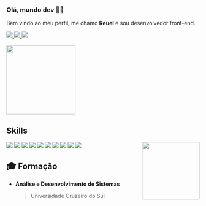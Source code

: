 ### Olá, mundo dev 👋🌐
<p>Bem vindo ao meu perfil, me chamo <strong>Reuel</strong> e sou desenvolvedor front-end.</p>
<div>
  <a href="mailto:reuelsilva98@gmail.com>" target="_blank">
    <img src="https://img.shields.io/badge/Gmail-F51720?style=for-the-badge&logo=gmail&logoColor=white"/>
  </a>
  <a href="https://www.linkedin.com/in/reuelsilva" target="_blank">
    <img src="https://img.shields.io/badge/LinkedIn-0077B5?style=for-the-badge&logo=linkedin&logoColor=white"/>
  </a>
  <a href="https://www.instagram.com/reueldev" target="_blank">
    <img src="https://img.shields.io/badge/Instagram-E4405F?style=for-the-badge&logo=instagram&logoColor=white"/>
  </a>
</div>
<br>
<div>
  <img height="180px" src="https://github-readme-stats.vercel.app/api/top-langs/?username=reuelsilva&layout=donut&langs_count=16&theme=github_dark&exclude_repo=html-css,javascript" />
</div>
<h2>Skills</h2>
<div>
  <img src="https://skillicons.dev/icons?i=javascript"/>
  <img src="https://skillicons.dev/icons?i=react"/>
  <img src="https://skillicons.dev/icons?i=typescript"/>
  <img src="https://skillicons.dev/icons?i=html"/>
  <img src="https://skillicons.dev/icons?i=css"/>
  <img src="https://skillicons.dev/icons?i=scss"/>
  <img src="https://skillicons.dev/icons?i=tailwind"/>
  <img src="https://skillicons.dev/icons?i=bootstrap"/>
  <img src="https://skillicons.dev/icons?i=next"/>
  <img src="https://skillicons.dev/icons?i=git"/>
  <img src="https://media0.giphy.com/media/v1.Y2lkPTc5MGI3NjExZW16cmlnOXo3cjE0b3piODRvc2Z6ejhpcTIyYXl2Y3U2Z3g1dDhpMCZlcD12MV9pbnRlcm5hbF9naWZfYnlfaWQmY3Q9Zw/bGgsc5mWoryfgKBx1u/giphy.gif" height="150" align="right"/>
</div>
<h2>🎓 Formação</h2>
  <ul>
    <li><strong>Análise e Desenvolvimento de Sistemas</strong></li>
    <blockquote>Universidade Cruzeiro do Sul</blockquote>
  </ul>

